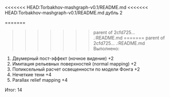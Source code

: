 <<<<<<< HEAD:Torbakhov-mashgraph-v0.1/README.md
<<<<<<< HEAD:Torbakhov-mashgraph-v0.1/README.md
дубль 2

=======
>>>>>>> parent of 2cfd725... .:README.md
=======
>>>>>>> parent of 2cfd725... .:README.md
Выполнено:
1) Двумерный пост-эффект (ночное видение) +2
2) Имитация рельевных поверхностей (normal mapping) +2
3) Попиксельный расчет освещенности по модели Фонга +2
4) Нечеткие тени +4 
5) Parallax relief mapping +4

Итог: 14
